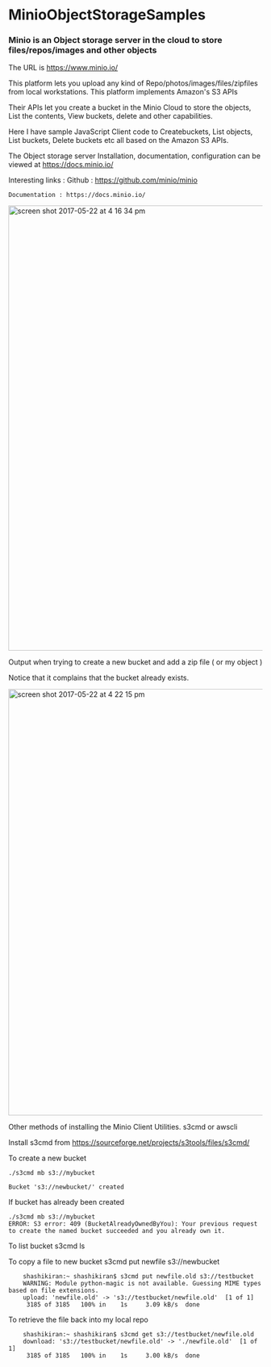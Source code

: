 # MinioObjectStorageSamples


### Minio is an Object storage server in the cloud to store files/repos/images and other objects 

The URL is https://www.minio.io/

This platform lets you upload any kind of Repo/photos/images/files/zipfiles from local workstations. This platform implements Amazon's S3 APIs 

Their APIs let you create a bucket in the Minio Cloud to store the objects, List the contents, View buckets, delete and other capabilities.

Here I have sample JavaScript Client code to Createbuckets, List objects, List buckets, Delete buckets etc all based on the Amazon S3 APIs.

The Object storage server Installation, documentation, configuration can be viewed at https://docs.minio.io/

Interesting links :
    Github : https://github.com/minio/minio

    Documentation : https://docs.minio.io/

<img width="882" alt="screen shot 2017-05-22 at 4 16 34 pm" src="https://cloud.githubusercontent.com/assets/14288989/26304728/1da3e626-3f0a-11e7-85e1-e09485736fd5.png">

Output when trying to create a new bucket and add a zip file ( or my object ) 

Notice that it complains that the bucket already exists.

<img width="845" alt="screen shot 2017-05-22 at 4 22 15 pm" src="https://cloud.githubusercontent.com/assets/14288989/26304962/f9e65f7e-3f0a-11e7-9b3f-5d19888b703e.png">





Other methods of installing the Minio Client Utilities.
 s3cmd or awscli

Install s3cmd from https://sourceforge.net/projects/s3tools/files/s3cmd/

To create a new bucket

    ./s3cmd mb s3://mybucket

    Bucket 's3://newbucket/' created


If bucket has already been created

    ./s3cmd mb s3://mybucket
    ERROR: S3 error: 409 (BucketAlreadyOwnedByYou): Your previous request to create the named bucket succeeded and you already own it.


To list bucket 
    s3cmd ls
    
To copy a file to new bucket 
    s3cmd put newfile s3://newbucket


        shashikiran:~ shashikiran$ s3cmd put newfile.old s3://testbucket
        WARNING: Module python-magic is not available. Guessing MIME types based on file extensions.
        upload: 'newfile.old' -> 's3://testbucket/newfile.old'  [1 of 1]
         3185 of 3185   100% in    1s     3.09 kB/s  done


To retrieve the file back into my local repo

        shashikiran:~ shashikiran$ s3cmd get s3://testbucket/newfile.old
        download: 's3://testbucket/newfile.old' -> './newfile.old'  [1 of 1]
         3185 of 3185   100% in    1s     3.00 kB/s  done
